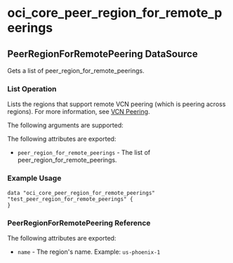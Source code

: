 
# oci_core_peer_region_for_remote_peerings

## PeerRegionForRemotePeering DataSource

Gets a list of peer_region_for_remote_peerings.

### List Operation
Lists the regions that support remote VCN peering (which is peering across regions).
For more information, see [VCN Peering](https://docs.us-phoenix-1.oraclecloud.com/Content/Network/Tasks/VCNpeering.htm).

The following arguments are supported:



The following attributes are exported:

* `peer_region_for_remote_peerings` - The list of peer_region_for_remote_peerings.

### Example Usage

```hcl
data "oci_core_peer_region_for_remote_peerings" "test_peer_region_for_remote_peerings" {
}
```
### PeerRegionForRemotePeering Reference

The following attributes are exported:

* `name` - The region's name.  Example: `us-phoenix-1` 

